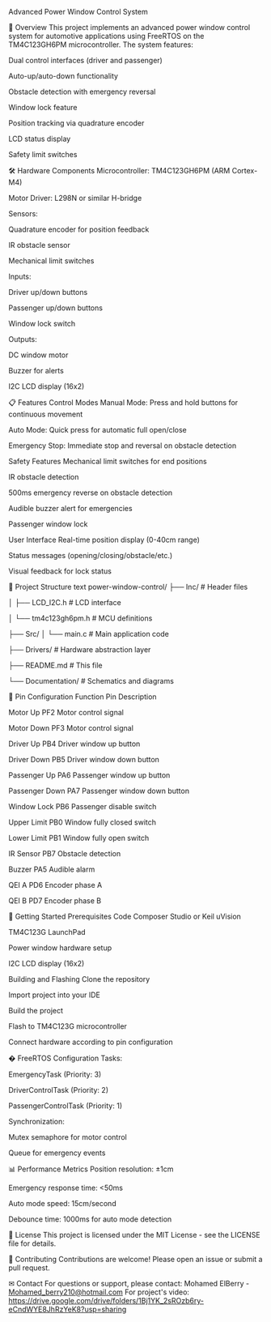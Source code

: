 Advanced Power Window Control System

📖 Overview
This project implements an advanced power window control system for automotive applications using FreeRTOS on the TM4C123GH6PM microcontroller. The system features:

Dual control interfaces (driver and passenger)

Auto-up/auto-down functionality

Obstacle detection with emergency reversal

Window lock feature

Position tracking via quadrature encoder

LCD status display

Safety limit switches

🛠 Hardware Components
Microcontroller: TM4C123GH6PM (ARM Cortex-M4)

Motor Driver: L298N or similar H-bridge

Sensors:

Quadrature encoder for position feedback

IR obstacle sensor

Mechanical limit switches

Inputs:

Driver up/down buttons

Passenger up/down buttons

Window lock switch

Outputs:

DC window motor

Buzzer for alerts

I2C LCD display (16x2)

📋 Features
Control Modes
Manual Mode: Press and hold buttons for continuous movement

Auto Mode: Quick press for automatic full open/close

Emergency Stop: Immediate stop and reversal on obstacle detection

Safety Features
Mechanical limit switches for end positions

IR obstacle detection

500ms emergency reverse on obstacle detection

Audible buzzer alert for emergencies

Passenger window lock

User Interface
Real-time position display (0-40cm range)

Status messages (opening/closing/obstacle/etc.)

Visual feedback for lock status

📂 Project Structure
text
power-window-control/
├── Inc/                 # Header files

│   ├── LCD_I2C.h        # LCD interface

│   └── tm4c123gh6pm.h   # MCU definitions

├── Src/
│   └── main.c           # Main application code

├── Drivers/             # Hardware abstraction layer

├── README.md            # This file

└── Documentation/       # Schematics and diagrams



🔌 Pin Configuration
Function	Pin	Description

Motor Up	PF2	Motor control signal

Motor Down	PF3	Motor control signal

Driver Up	PB4	Driver window up button

Driver Down	PB5	Driver window down button

Passenger Up	PA6	Passenger window up button

Passenger Down	PA7	Passenger window down button

Window Lock	PB6	Passenger disable switch

Upper Limit	PB0	Window fully closed switch

Lower Limit	PB1	Window fully open switch

IR Sensor	PB7	Obstacle detection

Buzzer	PA5	Audible alarm

QEI A	PD6	Encoder phase A

QEI B	PD7	Encoder phase B

🚀 Getting Started
Prerequisites
Code Composer Studio or Keil uVision

TM4C123G LaunchPad

Power window hardware setup

I2C LCD display (16x2)

Building and Flashing
Clone the repository

Import project into your IDE

Build the project

Flash to TM4C123G microcontroller

Connect hardware according to pin configuration

� FreeRTOS Configuration
Tasks:

EmergencyTask (Priority: 3)

DriverControlTask (Priority: 2)

PassengerControlTask (Priority: 1)

Synchronization:

Mutex semaphore for motor control

Queue for emergency events

📊 Performance Metrics
Position resolution: ±1cm

Emergency response time: <50ms

Auto mode speed: 15cm/second

Debounce time: 1000ms for auto mode detection

📝 License
This project is licensed under the MIT License - see the LICENSE file for details.

🤝 Contributing
Contributions are welcome! Please open an issue or submit a pull request.

✉ Contact
For questions or support, please contact:
Mohamed ElBerry - Mohamed_berry210@hotmail.com
For project's video: https://drive.google.com/drive/folders/1Bj1YK_2sROzb6ry-eCndWYE8JhRzYeK8?usp=sharing 
